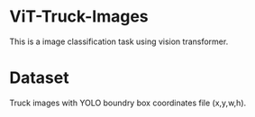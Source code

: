 # ViT-Truck-Images
This is a image classification task using vision transformer.
# Dataset
Truck images with YOLO boundry box coordinates file (x,y,w,h).
